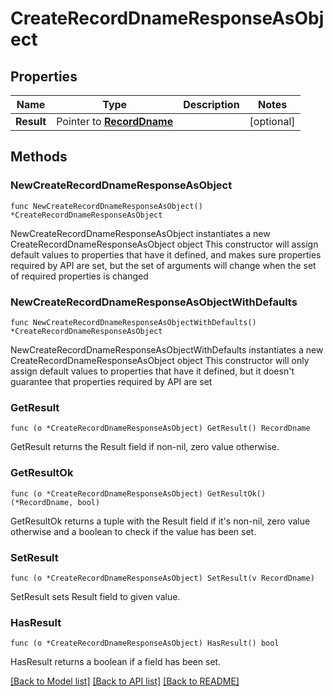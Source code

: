 # CreateRecordDnameResponseAsObject

## Properties

Name | Type | Description | Notes
------------ | ------------- | ------------- | -------------
**Result** | Pointer to [**RecordDname**](RecordDname.md) |  | [optional] 

## Methods

### NewCreateRecordDnameResponseAsObject

`func NewCreateRecordDnameResponseAsObject() *CreateRecordDnameResponseAsObject`

NewCreateRecordDnameResponseAsObject instantiates a new CreateRecordDnameResponseAsObject object
This constructor will assign default values to properties that have it defined,
and makes sure properties required by API are set, but the set of arguments
will change when the set of required properties is changed

### NewCreateRecordDnameResponseAsObjectWithDefaults

`func NewCreateRecordDnameResponseAsObjectWithDefaults() *CreateRecordDnameResponseAsObject`

NewCreateRecordDnameResponseAsObjectWithDefaults instantiates a new CreateRecordDnameResponseAsObject object
This constructor will only assign default values to properties that have it defined,
but it doesn't guarantee that properties required by API are set

### GetResult

`func (o *CreateRecordDnameResponseAsObject) GetResult() RecordDname`

GetResult returns the Result field if non-nil, zero value otherwise.

### GetResultOk

`func (o *CreateRecordDnameResponseAsObject) GetResultOk() (*RecordDname, bool)`

GetResultOk returns a tuple with the Result field if it's non-nil, zero value otherwise
and a boolean to check if the value has been set.

### SetResult

`func (o *CreateRecordDnameResponseAsObject) SetResult(v RecordDname)`

SetResult sets Result field to given value.

### HasResult

`func (o *CreateRecordDnameResponseAsObject) HasResult() bool`

HasResult returns a boolean if a field has been set.


[[Back to Model list]](../README.md#documentation-for-models) [[Back to API list]](../README.md#documentation-for-api-endpoints) [[Back to README]](../README.md)



